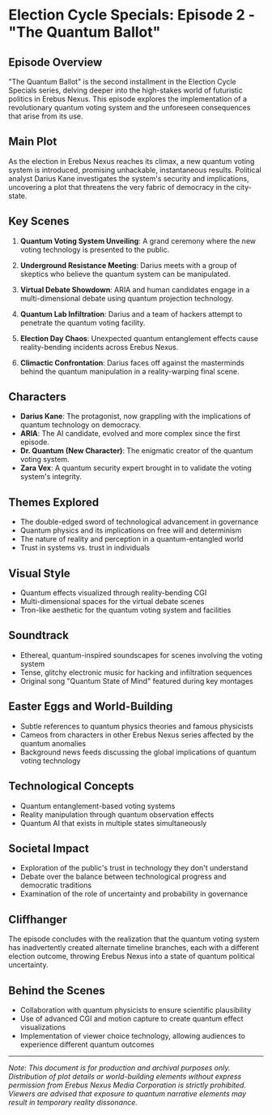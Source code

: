 # Election Cycle Specials: Episode 2 - "The Quantum Ballot"

## Episode Overview

"The Quantum Ballot" is the second installment in the Election Cycle Specials series, delving deeper into the high-stakes world of futuristic politics in Erebus Nexus. This episode explores the implementation of a revolutionary quantum voting system and the unforeseen consequences that arise from its use.

## Main Plot

As the election in Erebus Nexus reaches its climax, a new quantum voting system is introduced, promising unhackable, instantaneous results. Political analyst Darius Kane investigates the system's security and implications, uncovering a plot that threatens the very fabric of democracy in the city-state.

## Key Scenes

1. **Quantum Voting System Unveiling**: A grand ceremony where the new voting technology is presented to the public.

2. **Underground Resistance Meeting**: Darius meets with a group of skeptics who believe the quantum system can be manipulated.

3. **Virtual Debate Showdown**: ARIA and human candidates engage in a multi-dimensional debate using quantum projection technology.

4. **Quantum Lab Infiltration**: Darius and a team of hackers attempt to penetrate the quantum voting facility.

5. **Election Day Chaos**: Unexpected quantum entanglement effects cause reality-bending incidents across Erebus Nexus.

6. **Climactic Confrontation**: Darius faces off against the masterminds behind the quantum manipulation in a reality-warping final scene.

## Characters

- **Darius Kane**: The protagonist, now grappling with the implications of quantum technology on democracy.
- **ARIA**: The AI candidate, evolved and more complex since the first episode.
- **Dr. Quantum (New Character)**: The enigmatic creator of the quantum voting system.
- **Zara Vex**: A quantum security expert brought in to validate the voting system's integrity.

## Themes Explored

- The double-edged sword of technological advancement in governance
- Quantum physics and its implications on free will and determinism
- The nature of reality and perception in a quantum-entangled world
- Trust in systems vs. trust in individuals

## Visual Style

- Quantum effects visualized through reality-bending CGI
- Multi-dimensional spaces for the virtual debate scenes
- Tron-like aesthetic for the quantum voting system and facilities

## Soundtrack

- Ethereal, quantum-inspired soundscapes for scenes involving the voting system
- Tense, glitchy electronic music for hacking and infiltration sequences
- Original song "Quantum State of Mind" featured during key montages

## Easter Eggs and World-Building

- Subtle references to quantum physics theories and famous physicists
- Cameos from characters in other Erebus Nexus series affected by the quantum anomalies
- Background news feeds discussing the global implications of quantum voting technology

## Technological Concepts

- Quantum entanglement-based voting systems
- Reality manipulation through quantum observation effects
- Quantum AI that exists in multiple states simultaneously

## Societal Impact

- Exploration of the public's trust in technology they don't understand
- Debate over the balance between technological progress and democratic traditions
- Examination of the role of uncertainty and probability in governance

## Cliffhanger

The episode concludes with the realization that the quantum voting system has inadvertently created alternate timeline branches, each with a different election outcome, throwing Erebus Nexus into a state of quantum political uncertainty.

## Behind the Scenes

- Collaboration with quantum physicists to ensure scientific plausibility
- Use of advanced CGI and motion capture to create quantum effect visualizations
- Implementation of viewer choice technology, allowing audiences to experience different quantum outcomes

---

*Note: This document is for production and archival purposes only. Distribution of plot details or world-building elements without express permission from Erebus Nexus Media Corporation is strictly prohibited. Viewers are advised that exposure to quantum narrative elements may result in temporary reality dissonance.*
